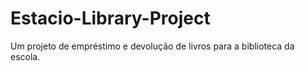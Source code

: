 # Estacio-Library-Project
 Um projeto de empréstimo e devolução de livros para a biblioteca da escola.
